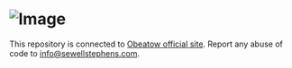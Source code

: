 # ![Image](https://obeatow.com/static/img/logos/obeatow-logo-color.png)

This repository is connected to [Obeatow official site](https://obeatow.com). Report any abuse of code to info@sewellstephens.com.
